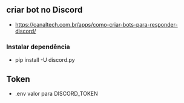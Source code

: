 
## criar bot no Discord
* https://canaltech.com.br/apps/como-criar-bots-para-responder-discord/

### Instalar dependência
* pip install -U discord.py

## Token
* .env valor para DISCORD_TOKEN